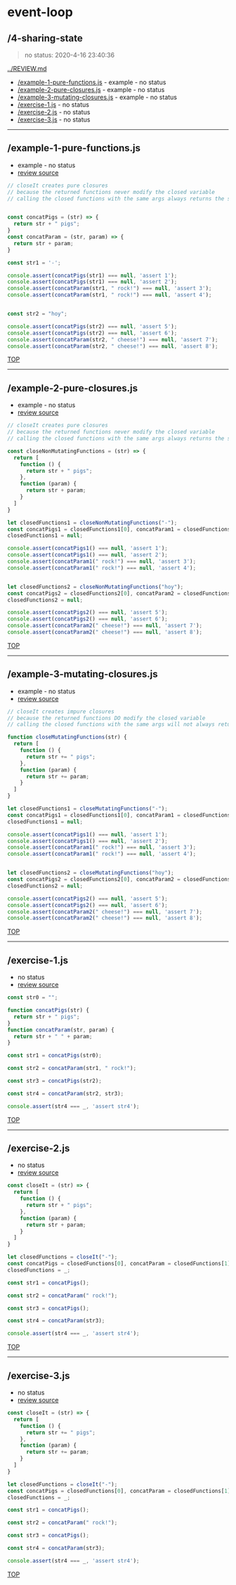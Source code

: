 # event-loop 

## /4-sharing-state

> no status: 2020-4-16 23:40:36 

[../REVIEW.md](../REVIEW.md)

* [/example-1-pure-functions.js](#example-1-pure-functionsjs) - example - no status
* [/example-2-pure-closures.js](#example-2-pure-closuresjs) - example - no status
* [/example-3-mutating-closures.js](#example-3-mutating-closuresjs) - example - no status
* [/exercise-1.js](#exercise-1js) - no status
* [/exercise-2.js](#exercise-2js) - no status
* [/exercise-3.js](#exercise-3js) - no status

---

## /example-1-pure-functions.js

* example - no status
* [review source](./example-1-pure-functions.js)

```js
// closeIt creates pure closures
// because the returned functions never modify the closed variable
// calling the closed functions with the same args always returns the same result


const concatPigs = (str) => {
  return str + " pigs";
}
const concatParam = (str, param) => {
  return str + param;
}

const str1 = '-';

console.assert(concatPigs(str1) === null, 'assert 1');
console.assert(concatPigs(str1) === null, 'assert 2');
console.assert(concatParam(str1, " rock!") === null, 'assert 3');
console.assert(concatParam(str1, " rock!") === null, 'assert 4');


const str2 = "hoy";

console.assert(concatPigs(str2) === null, 'assert 5');
console.assert(concatPigs(str2) === null, 'assert 6');
console.assert(concatParam(str2, " cheese!") === null, 'assert 7');
console.assert(concatParam(str2, " cheese!") === null, 'assert 8');

```

[TOP](#event-loop)

---

## /example-2-pure-closures.js

* example - no status
* [review source](./example-2-pure-closures.js)

```js
// closeIt creates pure closures
// because the returned functions never modify the closed variable
// calling the closed functions with the same args always returns the same result

const closeNonMutatingFunctions = (str) => {
  return [
    function () {
      return str + " pigs";
    },
    function (param) {
      return str + param;
    }
  ]
}

let closedFunctions1 = closeNonMutatingFunctions("-");
const concatPigs1 = closedFunctions1[0], concatParam1 = closedFunctions1[1];
closedFunctions1 = null;

console.assert(concatPigs1() === null, 'assert 1');
console.assert(concatPigs1() === null, 'assert 2');
console.assert(concatParam1(" rock!") === null, 'assert 3');
console.assert(concatParam1(" rock!") === null, 'assert 4');


let closedFunctions2 = closeNonMutatingFunctions("hoy");
const concatPigs2 = closedFunctions2[0], concatParam2 = closedFunctions2[1];
closedFunctions2 = null;

console.assert(concatPigs2() === null, 'assert 5');
console.assert(concatPigs2() === null, 'assert 6');
console.assert(concatParam2(" cheese!") === null, 'assert 7');
console.assert(concatParam2(" cheese!") === null, 'assert 8');

```

[TOP](#event-loop)

---

## /example-3-mutating-closures.js

* example - no status
* [review source](./example-3-mutating-closures.js)

```js
// closeIt creates impure closures
// because the returned functions DO modify the closed variable
// calling the closed functions with the same args will not always return the same result

function closeMutatingFunctions(str) {
  return [
    function () {
      return str += " pigs";
    },
    function (param) {
      return str += param;
    }
  ]
}

let closedFunctions1 = closeMutatingFunctions("-");
const concatPigs1 = closedFunctions1[0], concatParam1 = closedFunctions1[1];
closedFunctions1 = null;

console.assert(concatPigs1() === null, 'assert 1');
console.assert(concatPigs1() === null, 'assert 2');
console.assert(concatParam1(" rock!") === null, 'assert 3');
console.assert(concatParam1(" rock!") === null, 'assert 4');


let closedFunctions2 = closeMutatingFunctions("hoy");
const concatPigs2 = closedFunctions2[0], concatParam2 = closedFunctions2[1];
closedFunctions2 = null;

console.assert(concatPigs2() === null, 'assert 5');
console.assert(concatPigs2() === null, 'assert 6');
console.assert(concatParam2(" cheese!") === null, 'assert 7');
console.assert(concatParam2(" cheese!") === null, 'assert 8');

```

[TOP](#event-loop)

---

## /exercise-1.js

* no status
* [review source](./exercise-1.js)

```js
const str0 = "";

function concatPigs(str) {
  return str + " pigs";
}
function concatParam(str, param) {
  return str + " " + param;
}

const str1 = concatPigs(str0);

const str2 = concatParam(str1, " rock!");

const str3 = concatPigs(str2);

const str4 = concatParam(str2, str3);

console.assert(str4 === _, 'assert str4');

```

[TOP](#event-loop)

---

## /exercise-2.js

* no status
* [review source](./exercise-2.js)

```js
const closeIt = (str) => {
  return [
    function () {
      return str + " pigs";
    },
    function (param) {
      return str + param;
    }
  ]
}

let closedFunctions = closeIt("-");
const concatPigs = closedFunctions[0], concatParam = closedFunctions[1];
closedFunctions = _;

const str1 = concatPigs();

const str2 = concatParam(" rock!");

const str3 = concatPigs();

const str4 = concatParam(str3);

console.assert(str4 === _, 'assert str4');

```

[TOP](#event-loop)

---

## /exercise-3.js

* no status
* [review source](./exercise-3.js)

```js
const closeIt = (str) => {
  return [
    function () {
      return str += " pigs";
    },
    function (param) {
      return str += param;
    }
  ]
}

let closedFunctions = closeIt("-");
const concatPigs = closedFunctions[0], concatParam = closedFunctions[1];
closedFunctions = _;

const str1 = concatPigs();

const str2 = concatParam(" rock!");

const str3 = concatPigs();

const str4 = concatParam(str3);

console.assert(str4 === _, 'assert str4');

```

[TOP](#event-loop)

